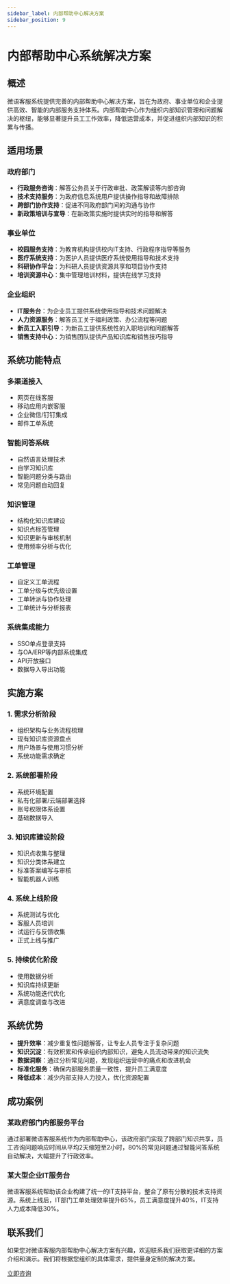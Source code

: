 ```yaml
---
sidebar_label: 内部帮助中心解决方案
sidebar_position: 9
---
```


# 内部帮助中心系统解决方案

## 概述

微语客服系统提供完善的内部帮助中心解决方案，旨在为政府、事业单位和企业提供高效、智能的内部服务支持体系。内部帮助中心作为组织内部知识管理和问题解决的枢纽，能够显著提升员工工作效率，降低运营成本，并促进组织内部知识的积累与传播。

## 适用场景

### 政府部门

- **行政服务咨询**：解答公务员关于行政审批、政策解读等内部咨询
- **技术支持服务**：为政府信息系统用户提供操作指导和故障排除
- **跨部门协作支持**：促进不同政府部门间的沟通与协作
- **新政策培训与宣导**：在新政策实施时提供实时的指导和解答

### 事业单位

- **校园服务支持**：为教育机构提供校内IT支持、行政程序指导等服务
- **医疗系统支持**：为医护人员提供医疗系统使用指导和技术支持
- **科研协作平台**：为科研人员提供资源共享和项目协作支持
- **培训资源中心**：集中管理培训材料，提供在线学习支持

### 企业组织

- **IT服务台**：为企业员工提供系统使用指导和技术问题解决
- **人力资源服务**：解答员工关于福利政策、办公流程等问题
- **新员工入职引导**：为新员工提供系统性的入职培训和问题解答
- **销售支持中心**：为销售团队提供产品知识库和销售技巧指导

## 系统功能特点

### 多渠道接入

- 网页在线客服
- 移动应用内嵌客服
- 企业微信/钉钉集成
- 邮件工单系统

### 智能问答系统

- 自然语言处理技术
- 自学习知识库
- 智能问题分类与路由
- 常见问题自动回复

### 知识管理

- 结构化知识库建设
- 知识点标签管理
- 知识更新与审核机制
- 使用频率分析与优化

### 工单管理

- 自定义工单流程
- 工单分级与优先级设置
- 工单转派与协作处理
- 工单统计与分析报表

### 系统集成能力

- SSO单点登录支持
- 与OA/ERP等内部系统集成
- API开放接口
- 数据导入导出功能

## 实施方案

### 1. 需求分析阶段

- 组织架构与业务流程梳理
- 现有知识库资源盘点
- 用户场景与使用习惯分析
- 系统功能需求确定

### 2. 系统部署阶段

- 系统环境配置
- 私有化部署/云端部署选择
- 账号权限体系设置
- 基础数据导入

### 3. 知识库建设阶段

- 知识点收集与整理
- 知识分类体系建立
- 标准答案编写与审核
- 智能机器人训练

### 4. 系统上线阶段

- 系统测试与优化
- 客服人员培训
- 试运行与反馈收集
- 正式上线与推广

### 5. 持续优化阶段

- 使用数据分析
- 知识库持续更新
- 系统功能迭代优化
- 满意度调查与改进

## 系统优势

- **提升效率**：减少重复性问题解答，让专业人员专注于复杂问题
- **知识沉淀**：有效积累和传承组织内部知识，避免人员流动带来的知识流失
- **数据洞察**：通过分析常见问题，发现组织运营中的痛点和改进机会
- **标准化服务**：确保内部服务质量一致性，提升员工满意度
- **降低成本**：减少内部支持人力投入，优化资源配置

## 成功案例

### 某政府部门内部服务平台

通过部署微语客服系统作为内部帮助中心，该政府部门实现了跨部门知识共享，员工咨询问题响应时间从平均2天缩短至2小时，80%的常见问题通过智能问答系统自动解决，大幅提升了行政效率。

### 某大型企业IT服务台

微语客服系统帮助该企业构建了统一的IT支持平台，整合了原有分散的技术支持资源。系统上线后，IT部门工单处理效率提升65%，员工满意度提升40%，IT支持人力成本降低30%。

## 联系我们

如果您对微语客服内部帮助中心解决方案有兴趣，欢迎联系我们获取更详细的方案介绍和演示。我们将根据您组织的具体需求，提供量身定制的解决方案。

[立即咨询](https://www.weiyuai.cn/contact)

